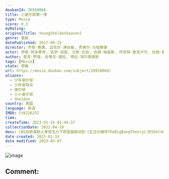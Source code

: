 ```yaml
---
doubanId: 26910060
title: 小谢尔顿第一季
type: Movie
score: 9.3
myRating: 
originalTitle: YoungSheldonSeason1
genre: 喜剧
datePublished: 2017-09-25
director: 乔恩·费儒, 迈克尔·津伯格, 贾弗尔·马哈穆德
actor: 伊恩·阿米蒂奇, 佐伊·派瑞, 兰斯·巴伯, 吉姆·帕森斯, 怀亚特·麦克卢尔, 拉根·雷沃德, 鲍勃·纽哈特, 蒙塔纳·乔丹, 安妮·波茨, 维勒莉·玛哈菲, 瑞克斯·林恩, 布赖恩·斯特帕尼克, 梅丽莎·唐, 弗兰西丝·康罗伊, 伊隆·马斯克, 杰森·亚历山大, 瑞安·方, 道克·法罗, 雷·利奥塔, 兰登·泰勒·克洛茨, 艾萨克·福克纳, undefined
author: 查克·罗瑞, 史蒂文·莫拉, 塔拉·埃尔南德斯
tags: [Movie]
state: 想看
url: https://movie.douban.com/subject/26910060/
aliases:
  - 少年谢尔顿
  - 少年谢耳朵
  - 谢尔顿
  - 小小谢尔顿
  - Sheldon
country: 美国
language: 英语
IMDb: tt6226232
time: 
createTime: 2023-01-24 01:44:37
collectionDate: 2022-04-10
desc: CBS在新喜剧上表现无力下把歪脑筋动到《生活大爆炸TheBigBangTheory》的Sheldon身上，早前他们宣布开发《生活大爆炸》衍生前传剧，現CBS确定预订命名为《小谢尔顿Young...
date created: 2023-01-24
date modified: 2023-03-07
---
```


![image](p2627603561.jpg)

Comment:
---
